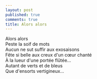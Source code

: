```yaml
---
layout: post
published: true
comments: true
title: Alors alors
---
```

Alors alors  
Peste la soif de mots  
Aucun ne sut suffir aux exosaisons  
Fête si belle aux creux d'un cœur chanté  
À la lueur d'une portée flûtée…  
Autant de verts et de bleus  
Que d'ensorts vertigineux…